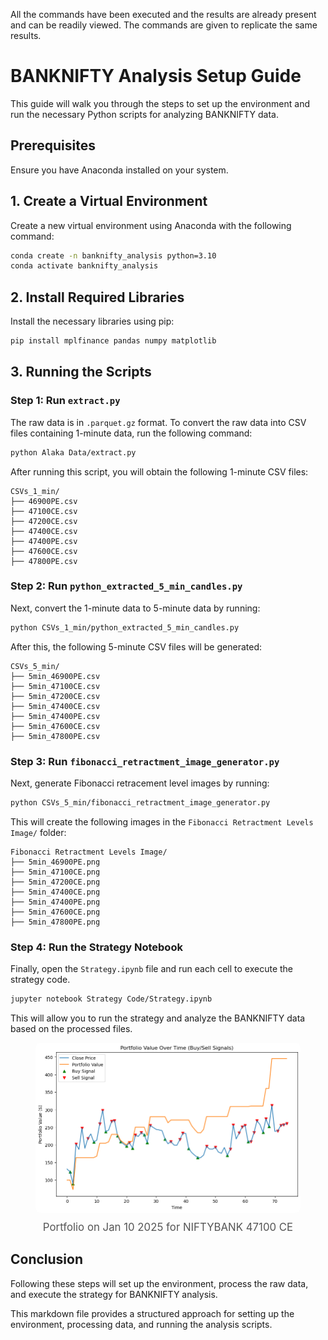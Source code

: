 All the commands have been executed and the results are already present and can be readily viewed. The commands are given to replicate the same results.

# BANKNIFTY Analysis Setup Guide

This guide will walk you through the steps to set up the environment and run the necessary Python scripts for analyzing BANKNIFTY data.

## Prerequisites

Ensure you have Anaconda installed on your system.

## 1. Create a Virtual Environment

Create a new virtual environment using Anaconda with the following command:

```bash
conda create -n banknifty_analysis python=3.10
conda activate banknifty_analysis
```

## 2. Install Required Libraries

Install the necessary libraries using pip:

```bash
pip install mplfinance pandas numpy matplotlib
```

## 3. Running the Scripts

### Step 1: Run `extract.py`

The raw data is in `.parquet.gz` format. To convert the raw data into CSV files containing 1-minute data, run the following command:

```bash
python Alaka Data/extract.py
```

After running this script, you will obtain the following 1-minute CSV files:

```
CSVs_1_min/
├── 46900PE.csv
├── 47100CE.csv
├── 47200CE.csv
├── 47400CE.csv
├── 47400PE.csv
├── 47600CE.csv
├── 47800PE.csv
```

### Step 2: Run `python_extracted_5_min_candles.py`

Next, convert the 1-minute data to 5-minute data by running:

```bash
python CSVs_1_min/python_extracted_5_min_candles.py
```

After this, the following 5-minute CSV files will be generated:

```
CSVs_5_min/
├── 5min_46900PE.csv
├── 5min_47100CE.csv
├── 5min_47200CE.csv
├── 5min_47400CE.csv
├── 5min_47400PE.csv
├── 5min_47600CE.csv
├── 5min_47800PE.csv
```

### Step 3: Run `fibonacci_retractment_image_generator.py`

Next, generate Fibonacci retracement level images by running:

```bash
python CSVs_5_min/fibonacci_retractment_image_generator.py
```

This will create the following images in the `Fibonacci Retractment Levels Image/` folder:

```
Fibonacci Retractment Levels Image/
├── 5min_46900PE.png
├── 5min_47100CE.png
├── 5min_47200CE.png
├── 5min_47400CE.png
├── 5min_47400PE.png
├── 5min_47600CE.png
├── 5min_47800PE.png
```

### Step 4: Run the Strategy Notebook

Finally, open the `Strategy.ipynb` file and run each cell to execute the strategy code.

```bash
jupyter notebook Strategy Code/Strategy.ipynb
```

This will allow you to run the strategy and analyze the BANKNIFTY data based on the processed files.


<figure style="text-align: center;">
  <img src="Strat.png" alt="Strategy Image" style="max-width: 100%; height: auto; border-radius: 8px; display: inline-block;">
  <figcaption style="font-size: 1.2em; color: #555; margin-top: 10px; font-style;">
    Portfolio on Jan 10 2025 for NIFTYBANK 47100 CE
  </figcaption>
</figure>




## Conclusion

Following these steps will set up the environment, process the raw data, and execute the strategy for BANKNIFTY analysis.

This markdown file provides a structured approach for setting up the environment, processing data, and running the analysis scripts.
